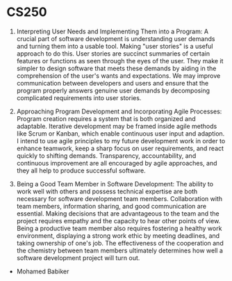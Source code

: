 # CS250

1) Interpreting User Needs and Implementing Them into a Program:
        A crucial part of software development is understanding user demands and turning them into a usable tool. Making "user stories" is a useful approach to do this. User stories are succinct summaries of certain features or functions as seen through the eyes of the user. They make it simpler to design software that meets these demands by aiding in the comprehension of the user's wants and expectations. We may improve communication between developers and users and ensure that the program properly answers genuine user demands by decomposing complicated requirements into user stories.

2) Approaching Program Development and Incorporating Agile Processes:
        Program creation requires a system that is both organized and adaptable. Iterative development may be framed inside agile methods like Scrum or Kanban, which enable continuous user input and adaption. I intend to use agile principles to my future development work in order to enhance teamwork, keep a sharp focus on user requirements, and react quickly to shifting demands. Transparency, accountability, and continuous improvement are all encouraged by agile approaches, and they all help to produce successful software.

3) Being a Good Team Member in Software Development:
         The ability to work well with others and possess technical expertise are both necessary for software development team members. Collaboration with team members, information sharing, and good communication are essential. Making decisions that are advantageous to the team and the project requires empathy and the capacity to hear other points of view. Being a productive team member also requires fostering a healthy work environment, displaying a strong work ethic by meeting deadlines, and taking ownership of one's job. The effectiveness of the cooperation and the chemistry between team members ultimately determines how well a software development project will turn out.


- Mohamed Babiker
